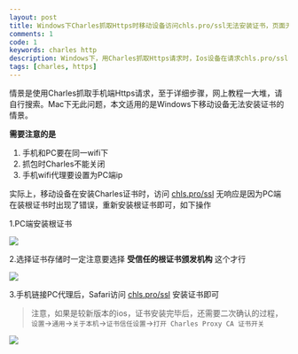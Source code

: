 ```yaml
---
layout: post
title: Windows下Charles抓取Https时移动设备访问chls.pro/ssl无法安装证书，页面无响应
comments: 1
code: 1
keywords: charles http
description: Windows下，用Charles抓取Https请求时，Ios设备在请求chls.pro/ssl时无法安装移动证书，页面没有响应
tags: [charles, https]
---
```


情景是使用Charles抓取手机端Https请求，至于详细步骤，网上教程一大堆，请自行搜索。Mac下无此问题，本文适用的是Windows下移动设备无法安装证书的情景。

**需要注意的是**

1. 手机和PC要在同一wifi下
2. 抓包时Charles不能关闭
3. 手机wifi代理要设置为PC端ip

实际上，移动设备在安装Charles证书时，访问 [chls.pro/ssl](http://chls.pro/ssl) 无响应是因为PC端在装根证书时出现了错误，重新安装根证书即可，如下操作

1.PC端安装根证书

![](https://sinaimg.qii404.me/large/71405cably1fxwyutq3nhj20om0ak3z9.jpg)

2.选择证书存储时一定注意要选择 **受信任的根证书颁发机构** 这个才行

![](https://sinaimg.qii404.me/large/71405cably1fxwyvppl66j20gs0j1aa5.jpg)

3.手机链接PC代理后，Safari访问 [chls.pro/ssl](http://chls.pro/ssl) 安装证书即可

> 注意，如果是较新版本的ios，证书安装完毕后，还需要二次确认的过程， `设置`->`通用`->`关于本机`->`证书信任设置`->`打开 Charles Proxy CA 证书开关`

![](https://sinaimg.qii404.me/large/71405cably1fxwywj8mvuj20ku1120tq.jpg)


